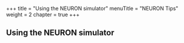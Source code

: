 +++
title = "Using the NEURON simulator"
menuTitle = "NEURON Tips"
weight = 2
chapter = true
+++

## Using the NEURON simulator